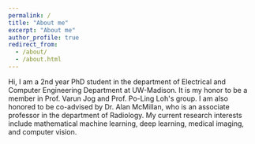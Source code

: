 ```yaml
---
permalink: /
title: "About me"
excerpt: "About me"
author_profile: true
redirect_from: 
  - /about/
  - /about.html
---
```


Hi, I am a 2nd year PhD student in the department of Electrical and Computer Engineering Department at UW-Madison. It is my honor to be a member in Prof. Varun Jog and Prof. Po-Ling Loh's group. I am also honored to be co-advised by Dr. Alan McMillan, who is an associate professor in the department of Radiology. My current research interests include mathematical machine learning, deep learning, medical imaging, and computer vision.